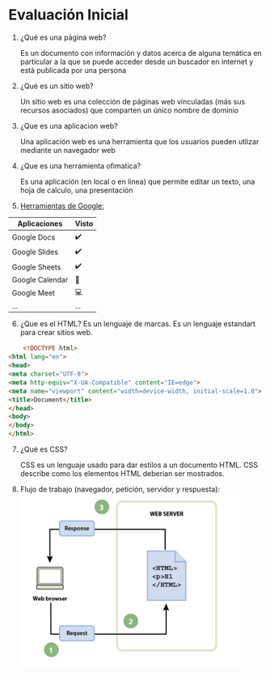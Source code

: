 # Evaluación Inicial

1. ¿Qué es una página web?

    Es un documento con información y datos acerca de alguna temática en particular a la que se puede acceder desde un         buscador en internet y está publicada por una persona

2. ¿Qué es un sitio web?
    
    Un sitio web es una colección de páginas web vinculadas (más sus recursos asociados) que comparten un único nombre de       dominio

3.  ¿Que es una aplicacion web?

    Una aplicación web es una herramienta que los usuarios pueden utlizar mediante  un navegador web
    
4. ¿Que es una herramienta ofimatica?

    Es una aplicación (en local o en linea) que permite editar un texto, una hoja de calculo, una presentación
    
5. [Herramientas de Google:]( https://www.google.com/intl/es-419/chrome/browser-tools/)

| Aplicaciones | Visto |
|--------------| ---------------|
| Google Docs | ✔️ |
| Google Slides | ✔️ |
| Google Sheets | ✔️ |
|Google Calendar | 📆 |
|Google Meet | 💻 |
| ... | ... |

6. ¿Que es el HTML?
    Es un lenguaje de marcas. Es un lenguaje estandart para crear sitios web.
```html
    <!DOCTYPE html>
<html lang="en">
<head>
<meta charset="UTF-8">
<meta http-equiv="X-UA-Compatible" content="IE=edge">
<meta name="viewport" content="width=device-width, initial-scale=1.0">
<title>Document</title>
</head>
<body>
</body>
</html>
```

7. ¿Qué es CSS?

   CSS es un lenguaje usado para dar estilos a un documento HTML. CSS describe como los elementos HTML deberian ser mostrados.
   
8. Flujo de trabajo (navegador, petición, servidor y respuesta):
![](https://github.com/ChristianMonrabal/M4_UF1_A2_DocumentarConMarkdown/blob/main/Screenshot_1.png)
